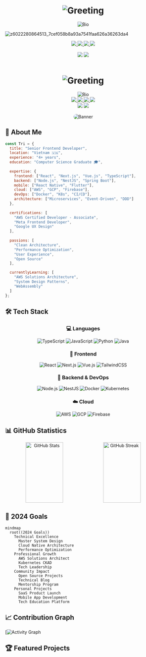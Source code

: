 <h1 align="center">
  <img src="https://readme-typing-svg.herokuapp.com?font=JetBrains+Mono&weight=600&size=40&duration=4000&pause=1000&color=54A6FF&center=true&vCenter=true&widt...Profile!" alt="Greeting"/>
</h1>

<div align="center">
  <img src="https://readme-typing-svg.herokuapp.com?font=JetBrains+Mono&size=22&duration=4000&pause=1000&color=54A6FF&center=true&vCenter=true&width=600&lines...EF%B8%8F" alt="Bio"/>
</div>

![z6022280864513_7cef058b8a93a7541faa626a36263da4](https://github.com/user-attachments/assets/afe81266-88b9-4222-b221-391ce1a15794)

<div align="center">
  <a href="https://github.com/Huynhthanhtri2004" target="_blank">
    <img src="https://img.shields.io/badge/GitHub-100000?style=for-the-badge&logo=github&logoColor=white&color=54A6FF"/>
  </a>
  <a href="https://linkedin.com/in/yourprofile" target="_blank">
    <img src="https://img.shields.io/badge/LinkedIn-0077B5?style=for-the-badge&logo=linkedin&logoColor=white&color=54A6FF"/>
  </a>
  <a href="https://dev.to/yourprofile" target="_blank">
    <img src="https://img.shields.io/badge/dev.to-0A0A0A?style=for-the-badge&logo=devdotto&logoColor=white&color=54A6FF"/>
  </a>
  <a href="mailto:your.email@example.com">
    <img src="https://img.shields.io/badge/Email-D14836?style=for-the-badge&logo=gmail&logoColor=white&color=54A6FF"/>
  </a>
</div>

<br/>

<div align="center">
  <img src="https://komarev.com/ghpvc/?username=hoangtuanphong1a&style=for-the-badge&color=54A6FF"/>
  <img src="https://img.shields.io/github/followers/hoangtuanphong1a?style=for-the-badge&color=54A6FF"/>
</div>

<br/>
<h1 align="center">
  <img src="https://readme-typing-svg.herokuapp.com?font=JetBrains+Mono&weight=600&size=40&duration=4000&pause=1000&color=54A6FF&center=true&vCenter=true&widt...Profile!" alt="Greeting"/>
</h1>

<div align="center">
  <img src="https://readme-typing-svg.herokuapp.com?font=JetBrains+Mono&size=22&duration=4000&pause=1000&color=54A6FF&center=true&vCenter=true&width=600&lines...EF%B8%8F" alt="Bio"/>
</div>

<div align="center">
  <a href="https://github.com/hoangtuanphong1a" target="_blank">
    <img src="https://img.shields.io/badge/GitHub-100000?style=for-the-badge&logo=github&logoColor=white&color=54A6FF"/>
  </a>
  <a href="https://linkedin.com/in/yourprofile" target="_blank">
    <img src="https://img.shields.io/badge/LinkedIn-0077B5?style=for-the-badge&logo=linkedin&logoColor=white&color=54A6FF"/>
  </a>
  <a href="https://dev.to/yourprofile" target="_blank">
    <img src="https://img.shields.io/badge/dev.to-0A0A0A?style=for-the-badge&logo=devdotto&logoColor=white&color=54A6FF"/>
  </a>
  <a href="mailto:your.email@example.com">
    <img src="https://img.shields.io/badge/Email-D14836?style=for-the-badge&logo=gmail&logoColor=white&color=54A6FF"/>
  </a>
</div>

<div align="center">
  <img src="https://komarev.com/ghpvc/?username=hoangtuanphong1a&style=for-the-badge&color=54A6FF"/>
  <img src="https://img.shields.io/github/followers/hoangtuanphong1a?style=for-the-badge&color=54A6FF"/>
</div>

<br/>

<div align="center">
  <img src="https://raw.githubusercontent.com/hoangtuanphong1a/hoangtuanphong1a/main/assets/banner.gif" alt="Banner" style="max-width: 100%; border-radius: 10px;"/>
</div>

## 💫 About Me

```javascript
const Tri = {
  title: "Senior Frontend Developer",
  location: "Vietnam 🇻🇳",
  experience: "4+ years",
  education: "Computer Science Graduate 🎓",
  
  expertise: {
    frontend: ["React", "Next.js", "Vue.js", "TypeScript"],
    backend: ["Node.js", "NestJS", "Spring Boot"],
    mobile: ["React Native", "Flutter"],
    cloud: ["AWS", "GCP", "Firebase"],
    devOps: ["Docker", "K8s", "CI/CD"],
    architecture: ["Microservices", "Event-Driven", "DDD"]
  },
  
  certifications: [
    "AWS Certified Developer - Associate",
    "Meta Frontend Developer",
    "Google UX Design"
  ],
  
  passions: [
    "Clean Architecture",
    "Performance Optimization",
    "User Experience",
    "Open Source"
  ],

  currentlyLearning: [
    "AWS Solutions Architecture",
    "System Design Patterns",
    "WebAssembly"
  ]
};
```

## 🛠️ Tech Stack

<div align="center">

### 💻 Languages
![TypeScript](https://img.shields.io/badge/TypeScript-3178C6?style=for-the-badge&logo=typescript&logoColor=white)
![JavaScript](https://img.shields.io/badge/JavaScript-F7DF1E?style=for-the-badge&logo=javascript&logoColor=black)
![Python](https://img.shields.io/badge/Python-3776AB?style=for-the-badge&logo=python&logoColor=white)
![Java](https://img.shields.io/badge/Java-ED8B00?style=for-the-badge&logo=openjdk&logoColor=white)

### 🎨 Frontend
![React](https://img.shields.io/badge/React-20232A?style=for-the-badge&logo=react&logoColor=61DAFB)
![Next.js](https://img.shields.io/badge/Next.js-000000?style=for-the-badge&logo=next.js&logoColor=white)
![Vue.js](https://img.shields.io/badge/Vue.js-35495E?style=for-the-badge&logo=vue.js&logoColor=4FC08D)
![TailwindCSS](https://img.shields.io/badge/Tailwind_CSS-38B2AC?style=for-the-badge&logo=tailwind-css&logoColor=white)

### 🔧 Backend & DevOps
![Node.js](https://img.shields.io/badge/Node.js-339933?style=for-the-badge&logo=node.js&logoColor=white)
![NestJS](https://img.shields.io/badge/NestJS-E0234E?style=for-the-badge&logo=nestjs&logoColor=white)
![Docker](https://img.shields.io/badge/Docker-2496ED?style=for-the-badge&logo=docker&logoColor=white)
![Kubernetes](https://img.shields.io/badge/Kubernetes-326CE5?style=for-the-badge&logo=kubernetes&logoColor=white)

### ☁️ Cloud
![AWS](https://img.shields.io/badge/AWS-FF9900?style=for-the-badge&logo=amazon-aws&logoColor=white)
![GCP](https://img.shields.io/badge/Google_Cloud-4285F4?style=for-the-badge&logo=google-cloud&logoColor=white)
![Firebase](https://img.shields.io/badge/Firebase-FFCA28?style=for-the-badge&logo=firebase&logoColor=black)

</div>

## 📊 GitHub Statistics

<div align="center">
  <img width="49%" height="195px" src="https://github-readme-stats.vercel.app/api?username=hoangtuanphong1a&show_icons=true&count_private=true&hide_border=true&title_color=54A6FF&icon_c...r=54A6FF" alt="GitHub Stats"/>
  <img width="49%" height="195px" src="https://github-readme-streak-stats.herokuapp.com/?user=hoangtuanphong1a&hide_border=true&theme=transparent&background=0d1117&stroke=54A6FF&ring=54...s=FFFFFF" alt="GitHub Streak"/>
</div>

## 🎯 2024 Goals

```mermaid
mindmap
  root((2024 Goals))
    Technical Excellence
      Master System Design
      Cloud Native Architecture
      Performance Optimization
    Professional Growth
      AWS Solutions Architect
      Kubernetes CKAD
      Tech Leadership
    Community Impact
      Open Source Projects
      Technical Blog
      Mentorship Program
    Personal Projects
      SaaS Product Launch
      Mobile App Development
      Tech Education Platform
```

## 📈 Contribution Graph

[![Activity Graph](https://github-readme-activity-graph.vercel.app/graph?username=hoangtuanphong1a&theme=react-dark&hide_border=true&bg_color=0d1117&color=54A6FF&lin...ty-graph)

## 🏆 Featured Projects
